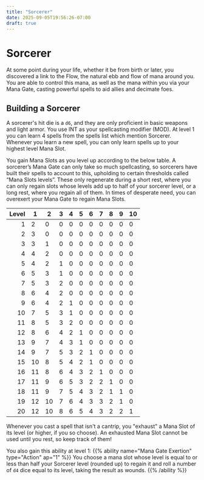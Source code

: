 ```yaml
---
title: "Sorcerer"
date: 2025-09-05T19:56:26-07:00
draft: true
---
```


# Sorcerer
At some point during your life, whether it be from birth or later, you discovered a link to the Flow, the natural ebb and flow of mana around you. You are able to control this mana, as well as the mana within you via your Mana Gate, casting powerful spells to aid allies and decimate foes.

## Building a Sorcerer
A sorcerer's hit die is a `d6`, and they are only proficient in basic weapons and light armor. You use INT as your spellcasting modifier (MOD). At level 1 you can learn 4 spells from the spells list which mention Sorcerer. Whenever you learn a new spell, you can only learn spells up to your highest level Mana Slot.

You gain Mana Slots as you level up according to the below table. A sorcerer’s Mana Gate can only take so much spellcasting, so sorcerers have built their spells to account to this, upholding to certain thresholds called “Mana Slots levels”. These only regenerate during a short rest, where you can only regain slots whose levels add up to half of your sorcerer level, or a long rest, where you regain all of them. In times of desperate need, you can overexert your Mana Gate to regain Mana Slots.

| Level | 1  | 2  | 3 | 4 | 5 | 6 | 7 | 8 | 9 | 10 |
| ----: | -- | -- | - | - | - | - | - | - | - | -- |
| 1     | 2  | 0  | 0 | 0 | 0 | 0 | 0 | 0 | 0 | 0  |
| 2     | 3  | 0  | 0 | 0 | 0 | 0 | 0 | 0 | 0 | 0  |
| 3     | 3  | 1  | 0 | 0 | 0 | 0 | 0 | 0 | 0 | 0  |
| 4     | 4  | 2  | 0 | 0 | 0 | 0 | 0 | 0 | 0 | 0  |
| 5     | 4  | 2  | 1 | 0 | 0 | 0 | 0 | 0 | 0 | 0  |
| 6     | 5  | 3  | 1 | 0 | 0 | 0 | 0 | 0 | 0 | 0  |
| 7     | 5  | 3  | 2 | 0 | 0 | 0 | 0 | 0 | 0 | 0  |
| 8     | 6  | 4  | 2 | 0 | 0 | 0 | 0 | 0 | 0 | 0  |
| 9     | 6  | 4  | 2 | 1 | 0 | 0 | 0 | 0 | 0 | 0  |
| 10    | 7  | 5  | 3 | 1 | 0 | 0 | 0 | 0 | 0 | 0  |
| 11    | 8  | 5  | 3 | 2 | 0 | 0 | 0 | 0 | 0 | 0  |
| 12    | 8  | 6  | 4 | 2 | 1 | 0 | 0 | 0 | 0 | 0  |
| 13    | 9  | 7  | 4 | 3 | 1 | 0 | 0 | 0 | 0 | 0  |
| 14    | 9  | 7  | 5 | 3 | 2 | 1 | 0 | 0 | 0 | 0  |
| 15    | 10 | 8  | 5 | 4 | 2 | 1 | 0 | 0 | 0 | 0  |
| 16    | 11 | 8  | 6 | 4 | 3 | 2 | 1 | 0 | 0 | 0  |
| 17    | 11 | 9  | 6 | 5 | 3 | 2 | 2 | 1 | 0 | 0  |
| 18    | 11 | 9  | 7 | 5 | 4 | 3 | 2 | 1 | 1 | 0  |
| 19    | 12 | 10 | 7 | 6 | 4 | 3 | 3 | 2 | 1 | 0  |
| 20    | 12 | 10 | 8 | 6 | 5 | 4 | 3 | 2 | 2 | 1  |

Whenever you cast a spell that isn't a cantrip, you "exhaust" a Mana Slot of its level (or higher, if you so choose). An exhausted Mana Slot cannot be used until you rest, so keep track of them!

You also gain this ability at level 1:
{{% ability name="Mana Gate Exertion" type="Action" ap="1" %}}
You choose a mana slot whose level is equal to or less than half your Sorcerer level (rounded up) to regain it and roll a number of `d4` dice equal to its level, taking the result as wounds.
{{% /ability %}}